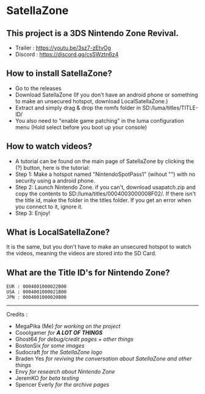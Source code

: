 # SatellaZone  
## This project is a 3DS Nintendo Zone Revival.  
* Trailer : https://youtu.be/3sz7-zEtvOg 
* Discord : https://discord.gg/csSWztn6z4  

## How to install SatellaZone?

* Go to the releases
* Download SatellaZone (If you don't have an android phone or something to make an unsecured hotspot, download LocalSatellaZone.)
* Extract and simply drag & drop the romfs folder in SD:/luma/titles/TITLE-ID/
* You also need to "enable game patching" in the luma configuration menu (Hold select before you boot up your console)

## How to watch videos?
* A tutorial can be found on the main page of SatellaZone by clicking the (?) button, here is the tutorial:
* Step 1: Make a hotspot named "NintendoSpotPass1" (wihout "") with no security using a android phone.
* Step 2: Launch Nintendo Zone. if you can't, download usapatch.zip and copy the contents to SD:/luma/titles/0004003000008F02/. If there isn't the title id, make the folder in the titles folder. If you get an error when you connect to it, ignore it.
* Step 3: Enjoy!

## What is LocalSatellaZone?
It is the same, but you don't have to make an unsecured hotspot to watch the videos, meaning the videos are stored into the SD Card. 

## What are the Title ID's for Nintendo Zone?


    EUR : 0004001000022B00
    USA : 0004001000021B00
    JPN : 0004001000020B00

---
Credits : 
* MegaPika (Me) *for working on the project*
* Cooolgamer *for __A LOT OF THINGS__*
* Ghost64 *for debug/credit pages + other things*
* BostonSix *for some images*
* Sudocraft *for the SatellaZone logo*
* Braden Yes *for reviving the conversation about SatellaZone and other things*
* Envy *for research about Nintendo Zone*
* JeremKO *for beta testing*
* Spencer Everly *for the archive pages*
